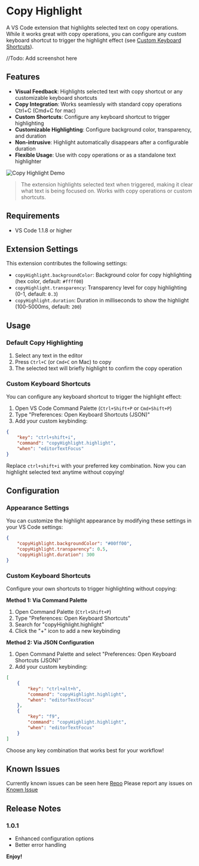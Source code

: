 # Copy Highlight

A VS Code extension that highlights selected text on copy operations.  
While it works great with copy operations, you can configure any custom keyboard shortcut to trigger the highlight effect (see [Custom Keyboard Shortcuts](#custom-keyboard-shortcuts)).

//Todo: Add screenshot here

## Features

-   **Visual Feedback**: Highlights selected text with copy shortcut or any customizable keyboard shortcuts
-   **Copy Integration**: Works seamlessly with standard copy operations Ctrl+C (Cmd+C for mac)
-   **Custom Shortcuts**: Configure any keyboard shortcut to trigger highlighting
-   **Customizable Highlighting**: Configure background color, transparency, and duration
-   **Non-intrusive**: Highlight automatically disappears after a configurable duration
-   **Flexible Usage**: Use with copy operations or as a standalone text highlighter

![Copy Highlight Demo](images/demo.gif)

> The extension highlights selected text when triggered, making it clear what text is being focused on. Works with copy operations or custom shortcuts.

## Requirements

-   VS Code 1.1.8 or higher

## Extension Settings

This extension contributes the following settings:

-   `copyHighlight.backgroundColor`: Background color for copy highlighting (hex color, default: `#ffff00`)
-   `copyHighlight.transparency`: Transparency level for copy highlighting (0-1, default: `0.3`)
-   `copyHighlight.duration`: Duration in milliseconds to show the highlight (100-5000ms, default: `200`)

## Usage

### Default Copy Highlighting

1. Select any text in the editor
2. Press `Ctrl+C` (or `Cmd+C` on Mac) to copy
3. The selected text will briefly highlight to confirm the copy operation

### Custom Keyboard Shortcuts

You can configure any keyboard shortcut to trigger the highlight effect:

1. Open VS Code Command Palette (`Ctrl+Shift+P` or `Cmd+Shift+P`)
2. Type "Preferences: Open Keyboard Shortcuts (JSON)"
3. Add your custom keybinding:

```json
{
    "key": "ctrl+shift+i",
    "command": "copyHighlight.highlight",
    "when": "editorTextFocus"
}
```

Replace `ctrl+shift+i` with your preferred key combination. Now you can highlight selected text anytime without copying!

## Configuration

### Appearance Settings

You can customize the highlight appearance by modifying these settings in your VS Code settings:

```json
{
    "copyHighlight.backgroundColor": "#00ff00",
    "copyHighlight.transparency": 0.5,
    "copyHighlight.duration": 300
}
```

### Custom Keyboard Shortcuts

Configure your own shortcuts to trigger highlighting without copying:

**Method 1: Via Command Palette**

1. Open Command Palette (`Ctrl+Shift+P`)
2. Type "Preferences: Open Keyboard Shortcuts"
3. Search for "copyHighlight.highlight"
4. Click the "+" icon to add a new keybinding

**Method 2: Via JSON Configuration**

1. Open Command Palette and select "Preferences: Open Keyboard Shortcuts (JSON)"
2. Add your custom keybinding:

```json
[
    {
        "key": "ctrl+alt+h",
        "command": "copyHighlight.highlight",
        "when": "editorTextFocus"
    },
    {
        "key": "f9",
        "command": "copyHighlight.highlight",
        "when": "editorTextFocus"
    }
]
```

Choose any key combination that works best for your workflow!

## Known Issues

Currently known issues can be seen here [Repo](https://github.com/aryatsriv/vscode-copy-highlight/issues)
Please report any issues on [Known Issue](https://github.com/aryatsriv/vscode-copy-highlight)

## Release Notes

### 1.0.1

-   Enhanced configuration options
-   Better error handling

**Enjoy!**

